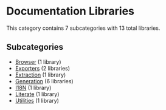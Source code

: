 # Documentation Libraries

This category contains 7 subcategories with 13 total libraries.

## Subcategories

- [Browser](Browser.md) (1 library)
- [Exporters](Exporters.md) (2 libraries)
- [Extraction](Extraction.md) (1 library)
- [Generation](Generation.md) (6 libraries)
- [I18N](I18N.md) (1 library)
- [Literate](Literate.md) (1 library)
- [Utilities](Utilities.md) (1 library)
